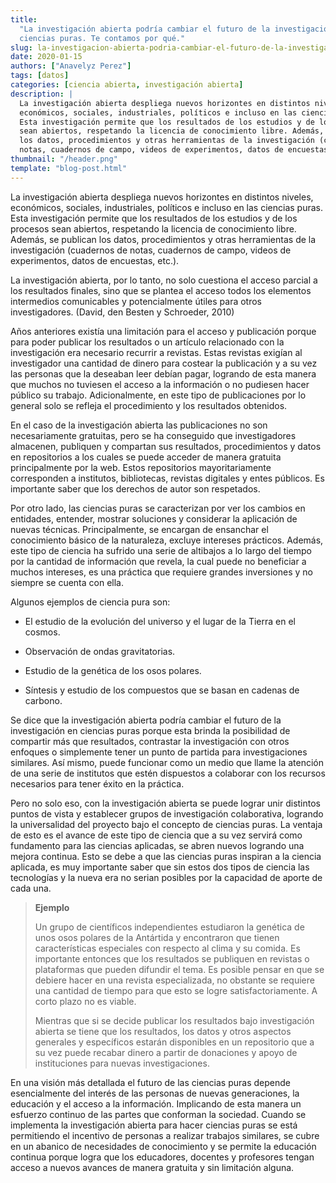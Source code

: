 ```yaml
---
title:
  "La investigación abierta podría cambiar el futuro de la investigación en
  ciencias puras. Te contamos por qué."
slug: la-investigacion-abierta-podria-cambiar-el-futuro-de-la-investigacion-en-ciencias-puras-te-contamos-por-que
date: 2020-01-15
authors: ["Anavelyz Perez"]
tags: [datos]
categories: [ciencia abierta, investigación abierta]
description: |
  La investigación abierta despliega nuevos horizontes en distintos niveles,
  económicos, sociales, industriales, políticos e incluso en las ciencias puras.
  Esta investigación permite que los resultados de los estudios y de los procesos
  sean abiertos, respetando la licencia de conocimiento libre. Además, se publican
  los datos, procedimientos y otras herramientas de la investigación (cuadernos de
  notas, cuadernos de campo, videos de experimentos, datos de encuestas, etc.).
thumbnail: "/header.png"
template: "blog-post.html"
---
```


<!-- # La investigación abierta podría cambiar el futuro de la investigación en ciencias puras. Te contamos por qué. -->
<!-- **Por Anavelyz Pérez** -->

La investigación abierta despliega nuevos horizontes en distintos niveles,
económicos, sociales, industriales, políticos e incluso en las ciencias puras.
Esta investigación permite que los resultados de los estudios y de los procesos
sean abiertos, respetando la licencia de conocimiento libre. Además, se publican
los datos, procedimientos y otras herramientas de la investigación (cuadernos de
notas, cuadernos de campo, videos de experimentos, datos de encuestas, etc.).

<!-- TEASER_END -->

La investigación abierta, por lo tanto, no solo cuestiona el acceso parcial a
los resultados finales, sino que se plantea el acceso todos los elementos
intermedios comunicables y potencialmente útiles para otros investigadores.
(David, den Besten y Schroeder, 2010)

Años anteriores existía una limitación para el acceso y publicación porque para
poder publicar los resultados o un artículo relacionado con la investigación era
necesario recurrir a revistas. Estas revistas exigían al investigador una
cantidad de dinero para costear la publicación y a su vez las personas que la
deseaban leer debían pagar, logrando de esta manera que muchos no tuviesen el
acceso a la información o no pudiesen hacer público su trabajo. Adicionalmente,
en este tipo de publicaciones por lo general solo se refleja el procedimiento y
los resultados obtenidos.

En el caso de la investigación abierta las publicaciones no son necesariamente
gratuitas, pero se ha conseguido que investigadores almacenen, publiquen y
compartan sus resultados, procedimientos y datos en repositorios a los cuales se
puede acceder de manera gratuita principalmente por la web. Estos repositorios
mayoritariamente corresponden a institutos, bibliotecas, revistas digitales y
entes públicos. Es importante saber que los derechos de autor son respetados.

Por otro lado, las ciencias puras se caracterizan por ver los cambios en
entidades, entender, mostrar soluciones y considerar la aplicación de nuevas
técnicas. Principalmente, se encargan de ensanchar el conocimiento básico de la
naturaleza, excluye intereses prácticos. Además, este tipo de ciencia ha sufrido
una serie de altibajos a lo largo del tiempo por la cantidad de información que
revela, la cual puede no beneficiar a muchos intereses, es una práctica que
requiere grandes inversiones y no siempre se cuenta con ella.

Algunos ejemplos de ciencia pura son:

- El estudio de la evolución del universo y el lugar de la Tierra en el cosmos.

- Observación de ondas gravitatorias.

- Estudio de la genética de los osos polares.

- Síntesis y estudio de los compuestos que se basan en cadenas de carbono.

Se dice que la investigación abierta podría cambiar el futuro de la
investigación en ciencias puras porque esta brinda la posibilidad de compartir
más que resultados, contrastar la investigación con otros enfoques o simplemente
tener un punto de partida para investigaciones similares. Así mismo, puede
funcionar como un medio que llame la atención de una serie de institutos que
estén dispuestos a colaborar con los recursos necesarios para tener éxito en la
práctica.

Pero no solo eso, con la investigación abierta se puede lograr unir distintos
puntos de vista y establecer grupos de investigación colaborativa, logrando la
universalidad del proyecto bajo el concepto de ciencias puras. La ventaja de
esto es el avance de este tipo de ciencia que a su vez servirá como fundamento
para las ciencias aplicadas, se abren nuevos logrando una mejora continua. Esto
se debe a que las ciencias puras inspiran a la ciencia aplicada, es muy
importante saber que sin estos dos tipos de ciencia las tecnologías y la nueva
era no serian posibles por la capacidad de aporte de cada una.

> **Ejemplo**
>
> Un grupo de científicos independientes estudiaron la genética de unos osos
> polares de la Antártida y encontraron que tienen características especiales
> con respecto al clima y su comida. Es importante entonces que los resultados
> se publiquen en revistas o plataformas que pueden difundir el tema. Es posible
> pensar en que se debiere hacer en una revista especializada, no obstante se
> requiere una cantidad de tiempo para que esto se logre satisfactoriamente. A
> corto plazo no es viable.
>
> Mientras que si se decide publicar los resultados bajo investigación abierta
> se tiene que los resultados, los datos y otros aspectos generales y
> específicos estarán disponibles en un repositorio que a su vez puede recabar
> dinero a partir de donaciones y apoyo de instituciones para nuevas
> investigaciones.

En una visión más detallada el futuro de las ciencias puras depende
esencialmente del interés de las personas de nuevas generaciones, la educación y
el acceso a la información. Implicando de esta manera un esfuerzo continuo de
las partes que conforman la sociedad. Cuando se implementa la investigación
abierta para hacer ciencias puras se está permitiendo el incentivo de personas a
realizar trabajos similares, se cubre en un abanico de necesidades de
conocimiento y se permite la educación continua porque logra que los educadores,
docentes y profesores tengan acceso a nuevos avances de manera gratuita y sin
limitación alguna.
